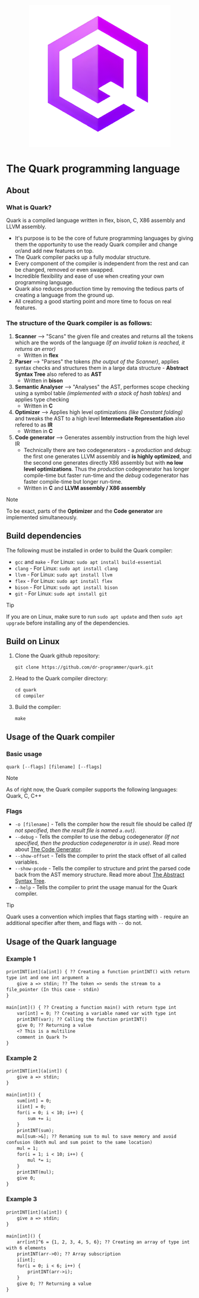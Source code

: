 <p align="center">
  <img src="https://github.com/dr-programmer/quark/blob/main/Letter-Q-LogoTransparent-Upscaled.png" width="380" />
</p>

# The Quark programming language
## About
### What is Quark?
  Quark is a compiled language written in flex, bison, C, X86 assembly and LLVM assembly.
   - It's purpose is to be the core of future programming languages by giving them the opportunity to use the ready Quark compiler and change or/and add new features on top.
   - The Quark compiler packs up a fully modular structure.
   - Every component of the compiler is independent from the rest and can be changed, removed or even swapped.
   - Incredible flexibility and ease of use when creating your own programming language.
   - Quark also reduces production time by removing the tedious parts of creating a language from the ground up.
   - All creating a good starting point and more time to focus on real features.
### The structure of the Quark compiler is as follows:
  1. **Scanner** --> "Scans" the given file and creates and returns all the tokens which are the words of the language _(If an invalid token is reached, it returns an error)_
     - Written in **flex**
  3. **Parser** --> "Parses" the tokens _(the output of the Scanner)_, applies syntax checks and structures them in a large data structure - **Abstract Syntax Tree** also refered to as **AST**
     - Written in **bison**
  5. **Semantic Analyser** --> "Analyses" the AST, performes scope checking using a symbol table _(implemented with a stack of hash tables)_ and applies type checking
     - Written in **C**
  7. **Optimizer** --> Applies high level optimizations _(like Constant folding)_ and tweaks the AST to a high level **Intermediate Representation** also refered to as **IR**
     - Written in **C**
  9. **Code generator** --> Generates assembly instruction from the high level IR
     - Technically there are two codegenerators - a _production_ and _debug_: the first one generates LLVM assembly and **is highly optimized**, and the second one generates directly X86 assembly but with **no low level optimizations**. Thus the _production_ codegenerator has longer compile-time but faster run-time and the _debug_ codegenerator has faster compile-time but longer run-time.
     - Written in **C** and **LLVM assembly / X86 assembly**
  > [!NOTE]
  > To be exact, parts of the **Optimizer** and the **Code generator** are implemented simultaneously.

## Build dependencies
The following must be installed in order to build the Quark compiler:
 - `gcc` and `make` - For Linux: `sudo apt install build-essential`
 - `clang` - For Linux: `sudo apt install clang`
 - `llvm` - For Linux: `sudo apt install llvm`
 - `flex` - For Linux: `sudo apt install flex`
 - `bison` - For Linux: `sudo apt install bison`
 - `git` - For Linux: `sudo apt install git`

 > [!TIP]
 > If you are on Linux, make sure to run `sudo apt update` and then `sudo apt upgrade` before installing any of the dependencies.

## Build on Linux
  1. Clone the Quark github repository:
     ```
     git clone https://github.com/dr-programmer/quark.git
     ```
  2. Head to the Quark compiler directory:
     ```
     cd quark
     cd compiler
     ```
  3. Build the compiler:
     ```
     make
     ```

## Usage of the Quark compiler
### Basic usage
```
quark [--flags] [filename] [--flags]
```
> [!NOTE]
> As of right now, the Quark compiler supports the following languages: Quark, C, C++
### Flags
  - `-o [filename]` - Tells the compiler how the result file should be called _(If not specified, then the result file is named `a.out`)_.
  - `--debug` - Tells the compiler to use the debug codegenerator _(If not specified, then the production codegenerator is in use)_. Read more about [The Code Generator](#the-structure-of-the-quark-compiler-is-as-follows).
  - `--show-offset` - Tells the compiler to print the stack offset of all called variables.
  - `--show-pcode` - Tells the compiler to structure and print the parsed code back from the AST memory structure. Read more about [The Abstract Syntax Tree](#the-structure-of-the-quark-compiler-is-as-follows).
  - `--help` - Tells the compiler to print the usage manual for the Quark compiler.
> [!TIP]
> Quark uses a convention which implies that flags starting with `-` require an additional specifier after them, and flags with `--` do not.

## Usage of the Quark language
### Example 1
```
printINT[int](a[int]) { ?? Creating a function printINT() with return type int and one int argument a
    give a => stdin; ?? The token => sends the stream to a file_pointer (In this case - stdin)
}

main[int]() { ?? Creating a function main() with return type int
    var[int] = 0; ?? Creating a variable named var with type int
    printINT(var); ?? Calling the function printINT()
    give 0; ?? Returning a value
    <? This is a multiline
    comment in Quark ?>
}
```
### Example 2
```
printINT[int](a[int]) {
    give a => stdin;
}

main[int]() {
    sum[int] = 0;
    i[int] = 0;
    for(i = 0; i < 10; i++) {
        sum += i;
    }
    printINT(sum);
    mul[sum->&]; ?? Renaming sum to mul to save memory and avoid confusion (Both mul and sum point to the same location)
    mul = 1;
    for(i = 1; i < 10; i++) {
        mul *= i;
    }
    printINT(mul);
    give 0;
}
```
### Example 3
```
printINT[int](a[int]) {
    give a => stdin;
}

main[int]() {
    arr[int]^6 = {1, 2, 3, 4, 5, 6}; ?? Creating an array of type int with 6 elements
    printINT(arr->0); ?? Array subscription
    i[int];
    for(i = 0; i < 6; i++) {
        printINT(arr->i);
    }
    give 0; ?? Returning a value
}
```

